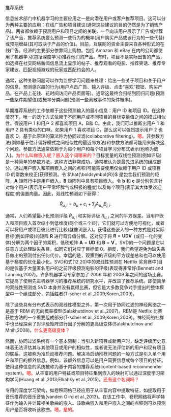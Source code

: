 推荐系统

信息技术部门中机器学习的主要应用之一是向潜在用户或客户推荐项目。这可以分为两种主要的应用：在线广告和项目建议(通常这些建议的目的仍然是为了销售产品)。两者都依赖于预测用户和项目之间的关联，一旦向该用户展示了广告或推荐了该产品，推荐系统要么预测一些行为的概率(用户购买产品或该行为的一些代替)或预期增益(其可取决于产品的价值)。目前，互联网的资金主要来自各种形式的在线广告。经济的主要部分依靠网上购物。包括 Amazon 和 eBay 在内的公司都使用了机器学习(包括深度学习)推荐他们的产品。有时，项目不是实际出售的产品，如选择在社交网络新闻信息流上显示的帖子、推荐观看的电影、推荐笑话、推荐专家建议、匹配视频游戏的玩家或匹配约会的人。

通常，这种关联问题可以作为监督学习问题来处理：给出一些关于项目和关于用户的信息，预测感兴趣的行为(用户点击广告、输入评级、点击“喜欢”按钮、购买产品，在产品上花钱、花时间访问产品页面等)。通常这最终会归结到回归问题(预测一些条件期望值)或概率分类问题(预测一些离散事件的条件概率)。

早期推荐系统的工作依赖于这些预测输入的最小信息：用户 ID 和项目 ID。在这种情况下，唯一的泛化方式依赖于不同用户或不同项目的目标变量值之间的模式相似性。假设用户 1 和用户 2 都喜欢项目 A，B和 C。由此，我们可以推断出用户 1 和用户 2 具有类似的口味。如果用户 1 喜欢项目 D，那么这可以强烈提示用户 2 也喜欢 D。基于此原理的算法称为协同过滤(collaborative filtering)。<span style="color:red;">嗯。</span>非参数方法(例如基于估计偏好模式之间相似性的最近邻方法)和参数方法都可能用来解决这个问题。参数方法通常依赖于为每个用户和每个项目学习分布式表示(也称为嵌入)。<span style="color:red;">为什么叫做嵌入呢？嵌入这个词哪来的？</span>目标变量的双线性预测(例如评级)是一种简单的参数方法，这种方法非常成功，通常被认为是最先进系统的组成部分。通过用户嵌入和项目嵌入之间的点积(可能需要使用仅依赖于用户 ID 或项目 ID 的常数来校正)获得预测。令 $\hat{\boldsymbol{R}}$ 是包含我们预测的矩阵，$\boldsymbol{A}$ 矩阵行中是用户嵌入，$\boldsymbol{B}$ 矩阵列中具有项目嵌入。令 $\boldsymbol{b}$ 和 $\boldsymbol{c}$ 是分别包含针对每个用户(表示用户平常坏脾气或积极的程度)以及每个项目(表示其大体受欢迎程度)的偏置向量。因此，双线性预测如下获得：

$$
\hat{R}_{u, i}=b_{u}+c_{i}+\sum_{j} A_{u, j} B_{j, i\cdot}\tag{12.20}
$$

通常，人们希望最小化预测评级 $\hat{R}_{u, i}$ 和实际评级 $R_{u, i}$ 之间的平方误差。当用户嵌入和项目嵌入首次缩小到低维度(两个或三个)时，它们就可以方便地可视化，或者可以将用户或项目彼此进行比较(就像词嵌入)。获得这些嵌入的一种方式是对实际目标(例如评级)的矩阵 $\boldsymbol{R}$ 进行奇异值分解。这对应于将 $\boldsymbol{R}=\boldsymbol{U} \boldsymbol{D} \boldsymbol{V}^{\prime}$ (或归一化的变体)分解为两个因子的乘积，低秩矩阵 $\boldsymbol{A}=\boldsymbol{U} \boldsymbol{D}$ 和 $\boldsymbol{B}=\boldsymbol{V}^{\prime}$。SVD的一个问题是它以任意方式处理缺失条目，如同它们对应于目标值 0。相反，我们希望避免为缺失条目做出的预测付出任何代价。幸运的是，观察到的评级的平方误差总和也可以使用基于梯度的优化最小化。SVD和式(12.20)中的双线性预测在 Netflix 奖竞赛中(目的是仅基于大量匿名用户的之前评级预测电影的评级)表现得非常好(Bennett and Lanning,2007)。许多机器学习专家参加了 2006 年和 2009 年之间的这场比赛。它提高了使用先进机器学习的推荐系统的研究水平，并改进了推荐系统。即使简单的双线性预测或 SVD 本身并没有赢得比赛，但它是大多数竞争对手提出的整体模型中一个组成部分，包括胜者(T-scher et al.,2009;Koren,2009)。

除了这些具有分布式表示的双线性模型之外，第一次用于协同过滤的神经网络之一是基于 RBM 的无向概率模型(Salakhutdinov et al.,2007)。RBM是 Netflix 比赛获胜方法的一个重要组成部分(T-scher et al.,2009;Koren,2009)。神经网络社群中也已经探索了对评级矩阵进行因子分解的更高级变体(Salakhutdinov and Mnih,2008)。<span style="color:red;">什么更高级变体？</span>

然而，协同过滤系统有一个基本限制：当引入新项目或新用户时，缺乏评级历史意味着无法评估其与其他项目或用户的相似性，或者说无法评估新的用户和现有项目的联系。这被称为冷启动推荐问题。解决冷启动推荐问题的一般方式是引入单个用户和项目的额外信息。例如，该额外信息可以是用户简要信息或每个项目的特征。使用这种信息的系统被称为基于内容的推荐系统(content-based recommender system)。<span style="color:red;">嗯。</span>从丰富的用户特征或项目特征集到嵌入的映射可以通过深度学习架构学习(Huang et al.,2013;Elkahky et al.,2015)。<span style="color:red;">还有这个名词吗？</span>

专用的深度学习架构，如卷积网络已经应用于从丰富内容中提取特征，如提取用于音乐推荐的音乐音轨(vanden O-rd et al.,2013)。在该工作中，卷积网络将声学特征作为输入并计算相关歌曲的嵌入。该歌曲嵌入和用户嵌入之间的点积则可以预测用户是否将收听该歌曲。<span style="color:red;">嗯，是的。</span>
